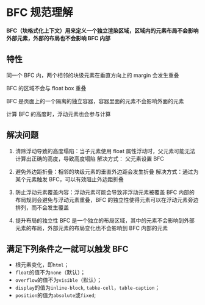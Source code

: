 # BFC 规范理解

**BFC（块格式化上下文）用来定义一个独立渲染区域，区域内的元素布局不会影响外部元素，外部的布局也不会影响 BFC 内部**

## 特性

同一个 BFC 内，两个相邻的块级元素在垂直方向上的 margin 会发生重叠

BFC 的区域不会与 float box 重叠

BFC 是页面上的一个隔离的独立容器，容器里面的元素不会影响外面的元素

计算 BFC 的高度时，浮动元素也会参与计算

## 解决问题

1. 清除浮动导致的高度塌陷：当子元素使用 float 属性浮动时，父元素可能无法计算出正确的高度，导致高度塌陷
   解决方式： 父元素设置 BFC

2. 避免外边距折叠：相邻的块级元素的垂直外边距会发生折叠
   解决方式：通过为某个元素触发 BFC，可以有效阻止外边距折叠

3. 防止浮动元素覆盖内容：浮动元素可能会导致非浮动元素被覆盖
   BFC 内部的布局规则会避免与浮动元素重叠，BFC 的独立性使得元素可以在浮动元素旁边排列，而不会发生覆盖

4. 提升布局的独立性
   BFC 是一个独立的布局区域，其中的元素不会影响到外部元素的布局，外部元素的布局变化也不会影响到 BFC 内部的元素

## 满足下列条件之一就可以触发 BFC

- 根元素变化，即`html`；
- `float`的值不为`none`（默认）；
- `overflow`的值不为`visible`（默认）；
- `display`的值为`inline-block`, `tabke-cell`，`table-caption`；
- `position`的值为`absolute`或`fixed`;
